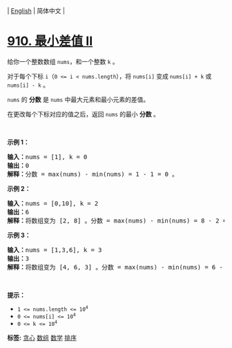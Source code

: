 | [English](README_EN.md) | 简体中文 |

# [910. 最小差值 II](https://leetcode-cn.com/problems/smallest-range-ii)
<p>给你一个整数数组 <code>nums</code>，和一个整数&nbsp;<code>k</code> 。</p>

<p>对于每个下标 <code>i</code>（<code>0 &lt;= i &lt; nums.length</code>），将 <code>nums[i]</code> 变成<strong> </strong> <code>nums[i] + k</code> 或 <code>nums[i] - k</code> 。</p>

<p><code>nums</code> 的 <strong>分数</strong> 是 <code>nums</code> 中最大元素和最小元素的差值。</p>

<p>在更改每个下标对应的值之后，返回 <code>nums</code> 的最小 <strong>分数</strong> 。</p>

<p>&nbsp;</p>

<ol>
</ol>

<p><strong>示例 1：</strong></p>

<pre>
<strong>输入：</strong>nums = [1], k = 0
<strong>输出：</strong>0
<strong>解释：</strong>分数 = max(nums) - min(nums) = 1 - 1 = 0 。
</pre>

<p><strong>示例 2：</strong></p>

<pre>
<strong>输入：</strong>nums = [0,10], k = 2
<strong>输出：</strong>6
<strong>解释：</strong>将数组变为 [2, 8] 。分数 = max(nums) - min(nums) = 8 - 2 = 6 。
</pre>

<p><strong>示例 3：</strong></p>

<pre>
<strong>输入：</strong>nums = [1,3,6], k = 3
<strong>输出：</strong>3
<strong>解释：</strong>将数组变为 [4, 6, 3] 。分数 = max(nums) - min(nums) = 6 - 3 = 3 。
</pre>

<p>&nbsp;</p>

<p><strong>提示：</strong></p>

<ul>
	<li><code>1 &lt;= nums.length &lt;= 10<sup>4</sup></code></li>
	<li><code>0 &lt;= nums[i] &lt;= 10<sup>4</sup></code></li>
	<li><code>0 &lt;= k &lt;= 10<sup>4</sup></code></li>
</ul>

**标签:**  [贪心](https://leetcode-cn.com/tag/greedy) [数组](https://leetcode-cn.com/tag/array) [数学](https://leetcode-cn.com/tag/math) [排序](https://leetcode-cn.com/tag/sorting) 